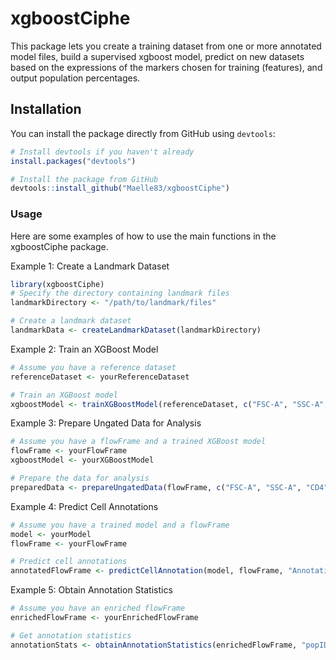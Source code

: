 # xgboostCiphe

This package lets you create a training dataset from one or more annotated model files, build a supervised xgboost model, predict on new datasets based on the expressions of the markers chosen for training (features), and output population percentages.

## Installation

You can install the package directly from GitHub using `devtools`:

```r
# Install devtools if you haven't already
install.packages("devtools")

# Install the package from GitHub
devtools::install_github("Maelle83/xgboostCiphe")
```
### Usage

 Here are some examples of how to use the main functions in the xgboostCiphe package.
 
 Example 1: Create a Landmark Dataset

```r
library(xgboostCiphe)
# Specify the directory containing landmark files
landmarkDirectory <- "/path/to/landmark/files"

# Create a landmark dataset
landmarkData <- createLandmarkDataset(landmarkDirectory)
```
Example 2: Train an XGBoost Model
```r
# Assume you have a reference dataset
referenceDataset <- yourReferenceDataset

# Train an XGBoost model
xgboostModel <- trainXGBoostModel(referenceDataset, c("FSC-A", "SSC-A", "CD4", "CD11b", "CD44", "CD5/Ly6G", "IA/IE", "CD317", "CD62L", "CD8a/SiglecF", "F4/80", "CD161", "Ly6C", "CD25", "CD11c", "CD19"), "popID")
```
Example 3: Prepare Ungated Data for Analysis
```r
# Assume you have a flowFrame and a trained XGBoost model
flowFrame <- yourFlowFrame
xgboostModel <- yourXGBoostModel

# Prepare the data for analysis
preparedData <- prepareUngatedData(flowFrame, c("FSC-A", "SSC-A", "CD4", "CD11b", "CD44", "CD5/Ly6G", "IA/IE", "CD317", "CD62L", "CD8a/SiglecF", "F4/80", "CD161", "Ly6C", "CD25", "CD11c", "CD19"), xgboostModel)
```
Example 4: Predict Cell Annotations
```r
# Assume you have a trained model and a flowFrame
model <- yourModel
flowFrame <- yourFlowFrame

# Predict cell annotations
annotatedFlowFrame <- predictCellAnnotation(model, flowFrame, "AnnotationColumnName")
```
Example 5: Obtain Annotation Statistics

```r
# Assume you have an enriched flowFrame
enrichedFlowFrame <- yourEnrichedFlowFrame

# Get annotation statistics
annotationStats <- obtainAnnotationStatistics(enrichedFlowFrame, "popIDXGBoost")
```

